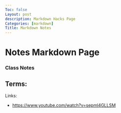 ```yaml
---
Toc: false
Layout: post
description: Markdown Hacks Page
Categories: [markdown]
Title: Markdown Notes
---
```

# Notes Markdown Page
### Class Notes
Terms: 
- 
Links: 
- https://www.youtube.com/watch?v=sepml4GLLSM
